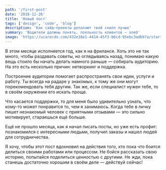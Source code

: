 ```yaml
---
path: '/first-post'
date: '2018-12-26'
title: 'Новый пост'
tags: ['design', 'code', 'blog']
description: 'Как сайд–проекты делалают твой скилл лучше'
summary: 'Водители должны понять, лояльность клиентов — хлеб'
image: 'https://ucarecdn.com/432e38e1-4414-45f3-b6cd-95ebc3adb97a/startmyblog2x.jpg'
---
```


<p>В этом месяце исполняется год, как я на фрилансе. Хоть это не так много, чтобы раздавать советы, но оглядываясь назад, понимаю какую вещь стоило бы начать делать намного раньше — собирать аудиторию. На это есть несколько причин: нетворкинг и поддержка.

Построение аудитории помогает распространять свои идеи, услуги и работу. Ты всегда на радаре у знакомых, к тому же они могут порекомендовать тебя другим. Так же, если специалист нужен тебе, то в своём окружении его искать проще.

Что касается поддержки, то для меня было удивительно узнать, что кому-то может понравится то, чем я занимаюсь. Когда тебе в личку пишет незнакомый человек с приятными отзывами — это сильно мотивирует, стараешься ещё больше.

Ещё не прошло месяца, как я начал писать посты, но уже есть профит: познакомился с интересными людьми, получил заказы и нашел людей для сотрудничества.

Я хочу, чтобы этот пост вдохновил на действия того, кто пока что боится делиться своими работами или процессом. Не бойся рассказать свою историю, попытайся поделиться ценностью с другими. Не жди, пока станешь достаточно хорошим в своём деле — действуй сейчас!</p>
